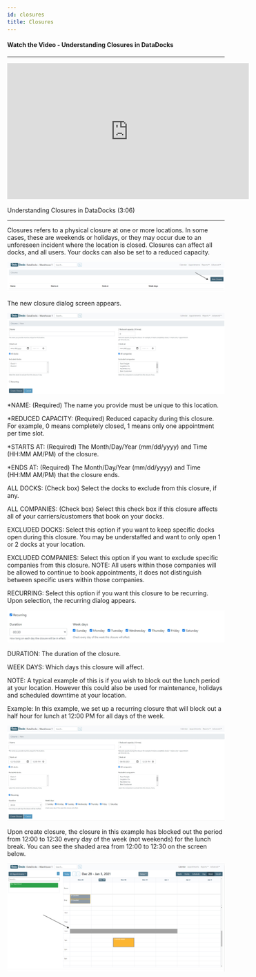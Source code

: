 ```yaml
---
id: closures
title: Closures
---
```


#### Watch the Video - Understanding Closures in DataDocks

***
<p align="center"><iframe width="560" height="315" src="https://www.youtube.com/embed/ajWE6PAt4qU" frameborder="0" allow="accelerometer; autoplay; clipboard-write; encrypted-media; gyroscope; picture-in-picture" allowfullscreen></iframe></p>

Understanding Closures in DataDocks (3:06)
***

Closures refers to a physical closure at one or more locations. In some cases, these are weekends or holidays, or they may occur due to an unforeseen incident where the location is closed. Closures can affect all docks, and all users. Your docks can also be set to a reduced capacity.  

![New Closure](/img/docs/advanced/closures/new.jpg)

The new closure dialog screen appears. 

![New Closure Dialog](/img/docs/advanced/closures/new-closure-dialog.jpg)
  
*NAME: (Required) The name you provide must be unique to this location. 

*REDUCED CAPACITY: (Required) Reduced capacity during this closure. For example, 0 means completely closed, 1 means only one appointment per time slot. 

*STARTS AT: (Required) The Month/Day/Year (mm/dd/yyyy) and Time (HH:MM AM/PM) of the closure. 

*ENDS AT: (Required) The Month/Day/Year (mm/dd/yyyy) and Time (HH:MM AM/PM) that the closure ends. 

ALL DOCKS: (Check box) Select the docks to exclude from this closure, if any. 

ALL COMPANIES: (Check box) Select this check box if this closure affects all of your carriers/customers that book on your docks. 

EXCLUDED DOCKS: Select this option if you want to keep specific docks open during this closure. You may be understaffed and want to only open 1 or 2 docks at your location. 

EXCLUDED COMPANIES: Select this option if you want to exclude specific companies from this closure. NOTE: All users within those companies will be allowed to continue to book appointments, it does not distinguish between specific users within those companies. 

RECURRING: Select this option if you want this closure to be recurring. Upon selection, the recurring dialog appears.

![Recurring Closure](/img/docs/advanced/closures/recurring-dialog.jpg)

DURATION: The duration of the closure.

WEEK DAYS: Which days this closure will affect. 

NOTE: A typical example of this is if you wish to block out the lunch period at your location. However this could also be used for maintenance, holidays and scheduled downtime at your location.

Example: In this example, we set up a recurring closure that will block out a half hour for lunch at 12:00 PM for all days of the week. 

![Create Closure](/img/docs/advanced/closures/create-closure-lunch.jpg)

Upon create closure, the closure in this example has blocked out the period from 12:00 to 12:30 every day of the week (not weekends) for the lunch break. You can see the shaded area from 12:00 to 12:30 on the screen below. 

![Closure Example](/img/docs/advanced/closures/example-arrow.jpg)